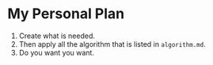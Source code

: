 # My Personal Plan

1. Create what is needed.
2. Then apply all the algorithm that is listed in `algorithm.md`.
3. Do you want you want.
